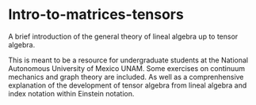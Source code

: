 # Intro-to-matrices-tensors
A brief introduction of the general theory of lineal algebra up to tensor algebra.

This is meant to be a resource for undergraduate students at the National Autonomous University of Mexico UNAM. Some exercises on continuum mechanics and graph theory are included. As well as a comprenhensive explanation of the development of tensor algebra from lineal algebra and index notation within Einstein notation.

